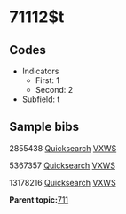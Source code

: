 # 71112$t

## Codes

-   Indicators
    -   First: 1
    -   Second: 2
-   Subfield: t

## Sample bibs

2855438 [Quicksearch](https://search.library.yale.edu/catalog/2855438) [VXWS](http://prodorbis.library.yale.edu:7014/vxws/GetHoldingsService?bibId=2855438)

5367357 [Quicksearch](https://search.library.yale.edu/catalog/5367357) [VXWS](http://prodorbis.library.yale.edu:7014/vxws/GetHoldingsService?bibId=5367357)

13178216 [Quicksearch](https://search.library.yale.edu/catalog/13178216) [VXWS](http://prodorbis.library.yale.edu:7014/vxws/GetHoldingsService?bibId=13178216)

**Parent topic:**[711](../../tags/711/711.md)

